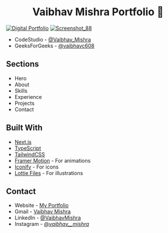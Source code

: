 <h1 align="center">
  Vaibhav Mishra Portfolio 🚀
</h1>

<a href = "https://vaibhav-mishra.vercel.app/"><img src="https://github-production-user-asset-6210df.s3.amazonaws.com/39896268/258565328-499f78c6-1bcf-4dbe-92ef-acae4cf777fb.png" alt = "Digital Portfolio" /></a>
[![Screenshot_88]([https://github-production-user-asset-6210df.s3.amazonaws.com/39896268/258565328-499f78c6-1bcf-4dbe-92ef-acae4cf777fb.png])](https://vaibhav-mishra.vercel.app/)

- CodeStudio - [@Vaibhav_Mishra](https://www.codingninjas.com/studio/profile/vaibhav_mishra)
- GeeksForGeeks - [@vaibhavc608](https://auth.geeksforgeeks.org/user/vaibhavc608)

## Sections

- Hero
- About
- Skills
- Experience
- Projects
- Contact

## Built With

- [Next.js](https://nextjs.org/)
- [TypeScript](https://www.typescriptlang.org/)
- [TailwindCSS](https://tailwindcss.com/)
- [Framer Motion](https://www.framer.com/motion/) - For animations
- [Iconify](https://icon-sets.iconify.design/) - For icons
- [Lottie Files](https://lottiefiles.com/) - For illustrations

## Contact

- Website - [My Portfolio](https://vaibhav-mishra.vercel.app/)
- Gmail - [Vaibhav Mishra](mailto:vaibhavc608@gmail.com)
- LinkedIn - [@VaibhavMishra](https://www.linkedin.com/in/vaibhav-mishra-vm/)
- Instagram - [@_vaibhav__mishra_](https://www.instagram.com/_vaibhav__mishra_)
  
